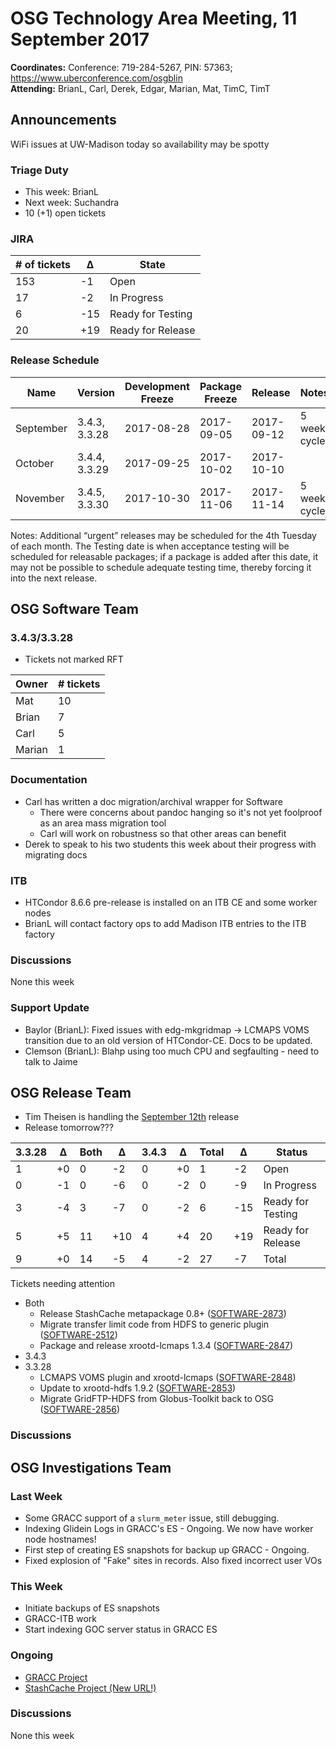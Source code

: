 # OSG Technology Area Meeting, 11 September 2017

**Coordinates:** Conference: 719-284-5267, PIN: 57363; <https://www.uberconference.com/osgblin>  
**Attending:** BrianL, Carl, Derek, Edgar, Marian, Mat, TimC, TimT  


## Announcements

WiFi issues at UW-Madison today so availability may be spotty  


### Triage Duty

-   This week: BrianL
-   Next week: Suchandra
-   10 (+1) open tickets


### JIRA

| # of tickets | &Delta; | State             |
|------------ |------- |----------------- |
| 153          | -1      | Open              |
| 17           | -2      | In Progress       |
| 6            | -15     | Ready for Testing |
| 20           | +19     | Ready for Release |


### Release Schedule

| Name      | Version       | Development Freeze | Package Freeze | Release    | Notes        |
|--------- |------------- |------------------ |-------------- |---------- |------------ |
| September | 3.4.3, 3.3.28 | 2017-08-28         | 2017-09-05     | 2017-09-12 | 5 week cycle |
| October   | 3.4.4, 3.3.29 | 2017-09-25         | 2017-10-02     | 2017-10-10 |              |
| November  | 3.4.5, 3.3.30 | 2017-10-30         | 2017-11-06     | 2017-11-14 | 5 week cycle |

Notes: Additional “urgent” releases may be scheduled for the 4th Tuesday of each month. The Testing date is when acceptance testing will be scheduled for releasable packages; if a package is added after this date, it may not be possible to schedule adequate testing time, thereby forcing it into the next release.  


## OSG Software Team


### 3.4.3/3.3.28

-   Tickets not marked RFT

| Owner  | # tickets |
|------ |--------- |
| Mat    | 10        |
| Brian  | 7         |
| Carl   | 5         |
| Marian | 1         |


### Documentation

-   Carl has written a doc migration/archival wrapper for Software  
    -   There were concerns about pandoc hanging so it's not yet foolproof as an area mass migration tool
    -   Carl will work on robustness so that other areas can benefit
-   Derek to speak to his two students this week about their progress with migrating docs


### ITB

-   HTCondor 8.6.6 pre-release is installed on an ITB CE and some worker nodes
-   BrianL will contact factory ops to add Madison ITB entries to the ITB factory


### Discussions

None this week


### Support Update

-   Baylor (BrianL): Fixed issues with edg-mkgridmap -> LCMAPS VOMS transition due to an old version of HTCondor-CE. Docs to be updated.
-   Clemson (BrianL): Blahp using too much CPU and segfaulting - need to talk to Jaime


## OSG Release Team

-   Tim Theisen is handling the [September 12th](https://jira.opensciencegrid.org/issues/?filter=15254&jql=project%25252520%2525253D%25252520SOFTWARE%25252520AND%25252520labels%25252520in%25252520(3.3.28%2525252C%252525203.4.3)%25252520ORDER%25252520BY%25252520status%25252520ASC%2525252C%25252520priority%25252520DESC%2525252C%25252520assignee%25252520ASC) release
-   Release tomorrow???

| 3.3.28 | &Delta; | Both | &Delta; | 3.4.3 | &Delta; | Total | &Delta; | Status            |
| ------ | ------- | ---- | ------- | ----- | ------- | ----- | ------- | ----------------- |
| 1      | +0      | 0    | -2      | 0     | +0      | 1     | -2      | Open              |
| 0      | -1      | 0    | -6      | 0     | -2      | 0     | -9      | In Progress       |
| 3      | -4      | 3    | -7      | 0     | -2      | 6     | -15     | Ready for Testing |
| 5      | +5      | 11   | +10     | 4     | +4      | 20    | +19     | Ready for Release |
| 9      | +0      | 14   | -5      | 4     | -2      | 27    | -7      | Total             |

Tickets needing attention

-   Both
    -   Release StashCache metapackage 0.8+ ([SOFTWARE-2873](https://jira.opensciencegrid.org/browse/SOFTWARE-2873))
    -   Migrate transfer limit code from HDFS to generic plugin ([SOFTWARE-2512](https://jira.opensciencegrid.org/browse/SOFTWARE-2512))
    -   Package and release xrootd-lcmaps 1.3.4 ([SOFTWARE-2847](https://jira.opensciencegrid.org/browse/SOFTWARE-2847))
-   3.4.3
-   3.3.28
    -   LCMAPS VOMS plugin and xrootd-lcmaps  ([SOFTWARE-2848](https://jira.opensciencegrid.org/browse/SOFTWARE-2848))
    -   Update to xrootd-hdfs 1.9.2 ([SOFTWARE-2853](https://jira.opensciencegrid.org/browse/SOFTWARE-2853))
    -   Migrate GridFTP-HDFS from Globus-Toolkit back to OSG ([SOFTWARE-2856](https://jira.opensciencegrid.org/browse/SOFTWARE-2856))

### Discussions


## OSG Investigations Team


### Last Week

-   Some GRACC support of a `slurm_meter` issue, still debugging.
-   Indexing Glidein Logs in GRACC's ES - Ongoing.  We now have worker node hostnames!
-   First step of creating ES snapshots for backup up GRACC - Ongoing.
-   Fixed explosion of "Fake" sites in records.  Also fixed incorrect user VOs

### This Week

-   Initiate backups of ES snapshots
-   GRACC-ITB work
-   Start indexing GOC server status in GRACC ES


### Ongoing

-   [GRACC Project](https://jira.opensciencegrid.org/projects/GRACC/)
-   [StashCache Project (New URL!)](https://opensciencegrid.github.io/StashCache/)


### Discussions

None this week
